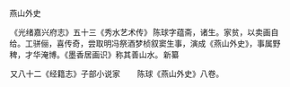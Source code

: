 燕山外史

  

  

 《光绪嘉兴府志》五十三《秀水艺术传》 陈球字蕴斋，诸生。家贫，以卖画自给。工骈俪，喜传奇，尝取明冯祭酒梦桢叙窦生事，演成《燕山外史》，事属野稗，才华淹博。《墨香居画识》称其善山水。 新纂 

 又八十二《经籍志》子部小说家 　　陈球《燕山外史》八卷。